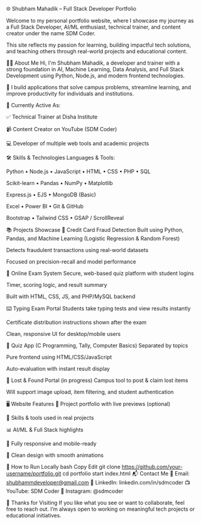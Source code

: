 🌐 Shubham Mahadik – Full Stack Developer Portfolio

Welcome to my personal portfolio website, where I showcase my journey as a Full Stack Developer, AI/ML enthusiast, technical trainer, and content creator under the name SDM Coder.

This site reflects my passion for learning, building impactful tech solutions, and teaching others through real-world projects and educational content.

👨‍💻 About Me
Hi, I'm Shubham Mahadik, a developer and trainer with a strong foundation in AI, Machine Learning, Data Analysis, and Full Stack Development using Python, Node.js, and modern frontend technologies.

🔧 I build applications that solve campus problems, streamline learning, and improve productivity for individuals and institutions.

🎯 Currently Active As:

✅ Technical Trainer at Disha Institute

📹 Content Creator on YouTube (SDM Coder)

💻 Developer of multiple web tools and academic projects

🛠️ Skills & Technologies
Languages & Tools:

Python • Node.js • JavaScript • HTML • CSS • PHP • SQL

Scikit-learn • Pandas • NumPy • Matplotlib

Express.js • EJS • MongoDB (Basic)

Excel • Power BI • Git & GitHub

Bootstrap • Tailwind CSS • GSAP / ScrollReveal

📚 Projects Showcase
🔐 Credit Card Fraud Detection
Built using Python, Pandas, and Machine Learning (Logistic Regression & Random Forest)

Detects fraudulent transactions using real-world datasets

Focused on precision-recall and model performance

📝 Online Exam System
Secure, web-based quiz platform with student logins

Timer, scoring logic, and result summary

Built with HTML, CSS, JS, and PHP/MySQL backend

⌨️ Typing Exam Portal
Students take typing tests and view results instantly

Certificate distribution instructions shown after the exam

Clean, responsive UI for desktop/mobile users

🧠 Quiz App (C Programming, Tally, Computer Basics)
Separated by topics

Pure frontend using HTML/CSS/JavaScript

Auto-evaluation with instant result display

🎒 Lost & Found Portal (in progress)
Campus tool to post & claim lost items

Will support image upload, item filtering, and student authentication

🖥️ Website Features
💼 Project portfolio with live previews (optional)

🧠 Skills & tools used in real projects

📊 AI/ML & Full Stack highlights

📱 Fully responsive and mobile-ready

🎨 Clean design with smooth animations

🚀 How to Run Locally
bash
Copy
Edit
git clone https://github.com/your-username/portfolio.git
cd portfolio
start index.html
📬 Contact Me
📧 Email: shubhammdeveloper@gmail.com
🔗 LinkedIn: linkedin.com/in/sdmcoder
📺 YouTube: SDM Coder
📱 Instagram: @sdmcoder

🙌 Thanks for Visiting
If you like what you see or want to collaborate, feel free to reach out. I’m always open to working on meaningful tech projects or educational initiatives.


